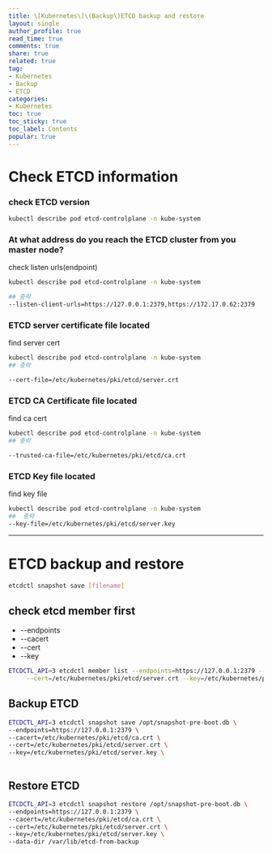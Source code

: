 ```yaml
---
title: \[Kubernetes\]\(Backup\)ETCD backup and restore
layout: single
author_profile: true
read_time: true
comments: true
share: true
related: true
tag:
- Kubernetes
- Backup
- ETCD
categories:
- Kubernetes
toc: true
toc_sticky: true
toc_label: Contents
popular: true
---
```

# Check ETCD **information**
### check ETCD version
```bash
kubectl describe pod etcd-controlplane -n kube-system
```

### At what address do you reach the ETCD cluster from you master node?

check listen urls(endpoint)

```bash
kubectl describe pod etcd-controlplane -n kube-system

## 중략
--listen-client-urls=https://127.0.0.1:2379,https://172.17.0.62:2379
```

### ETCD server certificate file located

find server cert

```bash
kubectl describe pod etcd-controlplane -n kube-system
## 중략

--cert-file=/etc/kubernetes/pki/etcd/server.crt
```

### ETCD CA Certificate file located

find ca cert

```bash
kubectl describe pod etcd-controlplane -n kube-system
## 중략

--trusted-ca-file=/etc/kubernetes/pki/etcd/ca.crt
```

### ETCD Key file located

find key file

```bash
kubectl describe pod etcd-controlplane -n kube-system
##  중략
--key-file=/etc/kubernetes/pki/etcd/server.key
```

---

# ETCD backup and restore

```bash
etcdctl snapshot save [filename]
```

## check etcd member first

- --endpoints
- --cacert
- --cert
- --key

```bash
ETCDCTL_API=3 etcdctl member list --endpoints=https://127.0.0.1:2379 --cacert=/etc/kubernetes/pki/etcd/ca.crt \
     --cert=/etc/kubernetes/pki/etcd/server.crt --key=/etc/kubernetes/pki/etcd/server.key
```

## Backup ETCD

```bash
ETCDCTL_API=3 etcdctl snapshot save /opt/snapshot-pre-boot.db \
--endpoints=https://127.0.0.1:2379 \
--cacert=/etc/kubernetes/pki/etcd/ca.crt \
--cert=/etc/kubernetes/pki/etcd/server.crt \
--key=/etc/kubernetes/pki/etcd/server.key \
     
```

## Restore ETCD

```bash
ETCDCTL_API=3 etcdctl snapshot restore /opt/snapshot-pre-boot.db \
--endpoints=https://127.0.0.1:2379 \
--cacert=/etc/kubernetes/pki/etcd/ca.crt \
--cert=/etc/kubernetes/pki/etcd/server.crt \
--key=/etc/kubernetes/pki/etcd/server.key \
--data-dir /var/lib/etcd-from-backup
```